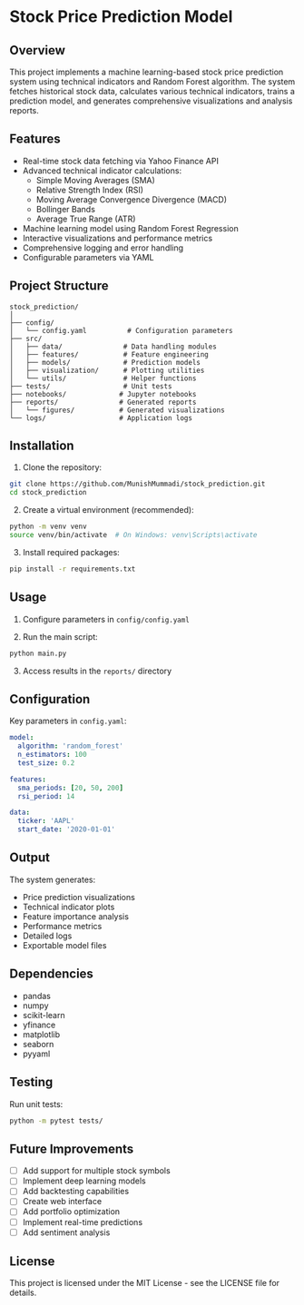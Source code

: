 # Stock Price Prediction Model

## Overview
This project implements a machine learning-based stock price prediction system using technical indicators and Random Forest algorithm. The system fetches historical stock data, calculates various technical indicators, trains a prediction model, and generates comprehensive visualizations and analysis reports.

## Features
- Real-time stock data fetching via Yahoo Finance API
- Advanced technical indicator calculations:
  - Simple Moving Averages (SMA)
  - Relative Strength Index (RSI)
  - Moving Average Convergence Divergence (MACD)
  - Bollinger Bands
  - Average True Range (ATR)
- Machine learning model using Random Forest Regression
- Interactive visualizations and performance metrics
- Comprehensive logging and error handling
- Configurable parameters via YAML

## Project Structure
```
stock_prediction/
│
├── config/
│   └── config.yaml          # Configuration parameters
├── src/
│   ├── data/               # Data handling modules
│   ├── features/           # Feature engineering
│   ├── models/             # Prediction models
│   ├── visualization/      # Plotting utilities
│   └── utils/              # Helper functions
├── tests/                  # Unit tests
├── notebooks/             # Jupyter notebooks
├── reports/               # Generated reports
│   └── figures/           # Generated visualizations
└── logs/                  # Application logs
```

## Installation

1. Clone the repository:
```bash
git clone https://github.com/MunishMummadi/stock_prediction.git
cd stock_prediction
```

2. Create a virtual environment (recommended):
```bash
python -m venv venv
source venv/bin/activate  # On Windows: venv\Scripts\activate
```

3. Install required packages:
```bash
pip install -r requirements.txt
```

## Usage

1. Configure parameters in `config/config.yaml`

2. Run the main script:
```bash
python main.py
```

3. Access results in the `reports/` directory

## Configuration
Key parameters in `config.yaml`:
```yaml
model:
  algorithm: 'random_forest'
  n_estimators: 100
  test_size: 0.2

features:
  sma_periods: [20, 50, 200]
  rsi_period: 14

data:
  ticker: 'AAPL'
  start_date: '2020-01-01'
```

## Output
The system generates:
- Price prediction visualizations
- Technical indicator plots
- Feature importance analysis
- Performance metrics
- Detailed logs
- Exportable model files

## Dependencies
- pandas
- numpy
- scikit-learn
- yfinance
- matplotlib
- seaborn
- pyyaml

## Testing
Run unit tests:
```bash
python -m pytest tests/
```

## Future Improvements
- [ ] Add support for multiple stock symbols
- [ ] Implement deep learning models
- [ ] Add backtesting capabilities
- [ ] Create web interface
- [ ] Add portfolio optimization
- [ ] Implement real-time predictions
- [ ] Add sentiment analysis

## License
This project is licensed under the MIT License - see the LICENSE file for details.

